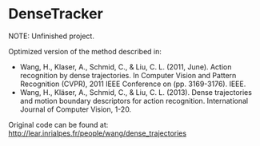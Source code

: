 DenseTracker
============

NOTE: Unfinished project.

Optimized version of the method described in:
- Wang, H., Klaser, A., Schmid, C., & Liu, C. L. (2011, June). Action recognition by dense trajectories. In Computer Vision and Pattern Recognition (CVPR), 2011 IEEE Conference on (pp. 3169-3176). IEEE.
- Wang, H., Kläser, A., Schmid, C., & Liu, C. L. (2013). Dense trajectories and motion boundary descriptors for action recognition. International Journal of Computer Vision, 1-20.

Original code can be found at: http://lear.inrialpes.fr/people/wang/dense_trajectories
